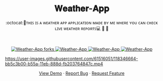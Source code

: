 
 <h1 align="center">𝐖𝐞𝐚𝐭𝐡𝐞𝐫-𝐀𝐩𝐩</h1>
<p align="center">:octocat:🌟ᴛʜɪꜱ ɪꜱ ᴀ ᴡᴇᴀᴛʜᴇʀ ᴀᴘᴘ ᴀᴘᴘʟɪᴄᴀᴛɪᴏɴ ᴍᴀᴅᴇ ʙʏ ᴍᴇ ᴡʜᴇʀᴇ ʏᴏᴜ ᴄᴀɴ ᴄʜᴇᴄᴋ ʟɪᴠᴇ ᴡᴇᴀᴛʜᴇʀ ʀᴇᴘᴏʀᴛꜱ💻 🎯 🚀  <p><br>
<a href="https://github.com/ashish2030/Weather-App/fork" target="blank">

<p align="center">
  <a href="https://github.com/ashish2030/Weather-App/forks" target="blank">
  <img src="https://img.shields.io/github/forks/ashish2030/Weather-App?style=flat-square" alt="Weather-App forks"/>
</a>
<a href="https://github.com/ashish2030/Weather-App/stargazers" target="blank">
<img src="https://img.shields.io/github/stars/ashish2030/Weather-App?style=flat-square" alt="Weather-App"/>
</a>
<a href="https://github.com/ashish2030/Weather-App/issues" target="blank">
<img src="https://img.shields.io/github/issues/ashish2030/Weather-App?style=flat-square" alt="Weather-App"/>
</a>
<a href="https://github.com/ashish2030/Weather-App/pulls" target="blank">
<img src="https://img.shields.io/github/issues-pr/ashish2030/Weather-App?style=flat-square" alt="Weather-App"/>
</a>
  </p>
  
https://user-images.githubusercontent.com/61516051/118346664-bb5c3b00-b55a-11eb-888d-fb203764847c.mp4

<p align="center">
    <a href="https://ashish2030.github.io/Weather-App/" target="blank">View Demo</a>
    ·
    <a href="https://github.com/ashish2030/Weather-App/issues/new/choose">Report Bug</a>
    ·
    <a href="https://github.com/ashish2030/Weather-App/issues/new/choose">Request Feature</a>
</p>

